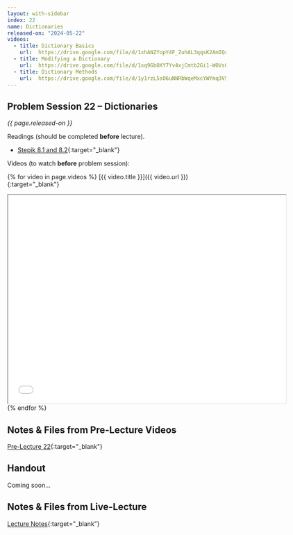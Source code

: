 ```yaml
---
layout: with-sidebar
index: 22
name: Dictionaries
released-on: "2024-05-22"
videos:
  - title: Dictionary Basics
    url:  https://drive.google.com/file/d/1xhANZYopY4F_ZuhAL3qqsK2AmIQczx7h
  - title: Modifying a Dictionary
    url:  https://drive.google.com/file/d/1xq9GbOXY7Yv4xjCmtb2Gi1-WOVs0wPNj
  - title: Dictionary Methods
    url:  https://drive.google.com/file/d/1y1rzL5sO6uNNRbWqeMxcYWYmq3V5QXm4
---
```


## Problem Session 22 – Dictionaries

_{{ page.released-on }}_

Readings (should be completed **before** lecture). 
- [Stepik 8.1 and 8.2](https://stepik.org/lesson/567197/step/1?unit=561470){:target="_blank"}

Videos (to watch **before** problem session):

{% for video in page.videos %}
[{{ video.title }}]({{ video.url }}){:target="_blank"}

<iframe src="{{ video.url }}/preview" width="640" height="480" allow="autoplay"></iframe>
{% endfor %}

## Notes & Files from Pre-Lecture Videos

[Pre-Lecture 22](https://github.com/ucsd-cse8a-sp24/ucsd-cse8a-sp24.github.io/tree/main/_pre-lectures/lecture-22){:target="_blank"}

## Handout

Coming soon...

## Notes & Files from Live-Lecture

[Lecture Notes](https://drive.google.com/drive/folders/18xsNQQDy-53scUKpZF4EfC1ugOwydWEP?usp=sharing){:target="_blank"}
